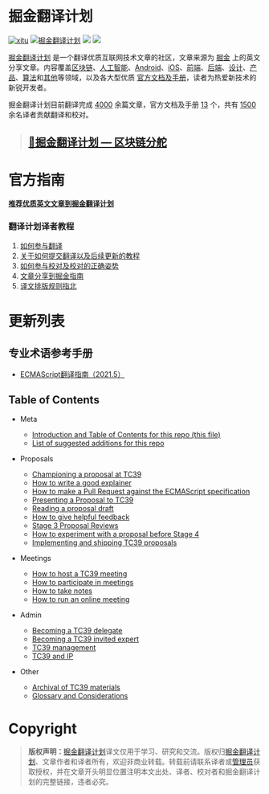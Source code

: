 # 掘金翻译计划

[![xitu](https://camo.githubusercontent.com/c9c9db0a39b56738a62332f0791d58b1522fdf82/68747470733a2f2f7261776769742e636f6d2f616c65656e34322f6261646765732f6d61737465722f7372632f786974752e737667)](https://github.com/xitu/gold-miner)
[![掘金翻译计划](https://rawgit.com/aleen42/badges/master/src/juejin_translation.svg)](https://github.com/xitu/gold-miner/)
[![](https://img.shields.io/badge/weibo-%E6%8E%98%E9%87%91%E7%BF%BB%E8%AF%91%E8%AE%A1%E5%88%92-brightgreen.svg)](http://weibo.com/juejinfanyi)
[![](https://img.shields.io/badge/%E7%9F%A5%E4%B9%8E%E4%B8%93%E6%A0%8F-%E6%8E%98%E9%87%91%E7%BF%BB%E8%AF%91%E8%AE%A1%E5%88%92-blue.svg)](https://zhuanlan.zhihu.com/juejinfanyi)

[掘金翻译计划](https://juejin.im/tag/%E6%8E%98%E9%87%91%E7%BF%BB%E8%AF%91%E8%AE%A1%E5%88%92) 是一个翻译优质互联网技术文章的社区，文章来源为 [掘金](https://juejin.im) 上的英文分享文章。内容覆盖[区块链](#区块链)、[人工智能](#ai--deep-learning--machine-learning)、[Android](#android)、[iOS](#ios)、[前端](#前端)、[后端](#后端)、[设计](#设计)、[产品](#产品)、[算法](https://github.com/xitu/gold-miner/blob/master/algorithm.md)和[其他](#其他)等领域，以及各大型优质 [官方文档及手册](#官方文档及手册)，读者为热爱新技术的新锐开发者。

掘金翻译计划目前翻译完成 [4000](#近期文章列表) 余篇文章，官方文档及手册 [13](#官方文档及手册) 个，共有 [1500](https://github.com/xitu/gold-miner/wiki/%E8%AF%91%E8%80%85%E7%A7%AF%E5%88%86%E8%A1%A8) 余名译者贡献翻译和校对。

> ## [🥇掘金翻译计划 — 区块链分舵](https://github.com/xitu/blockchain-miner)

# 官方指南

[**推荐优质英文文章到掘金翻译计划**](https://github.com/xitu/gold-miner/issues/new/choose)


<!--
https://github.com/xitu/gold-miner/issues/new?title=推荐优秀英文文章&body=-%20原文链接：推荐文章前%20Google%20一下，尽量保证本文未被翻译%0A-%20简要介绍：介绍一下好不好啦，毕竟小编也看不太懂哎_(:з」∠)_)
-->

### 翻译计划译者教程

1. [如何参与翻译](https://github.com/xitu/gold-miner/wiki/%E5%A6%82%E4%BD%95%E5%8F%82%E4%B8%8E%E7%BF%BB%E8%AF%91)
2. [关于如何提交翻译以及后续更新的教程](https://github.com/xitu/gold-miner/wiki/%E5%85%B3%E4%BA%8E%E5%A6%82%E4%BD%95%E6%8F%90%E4%BA%A4%E7%BF%BB%E8%AF%91%E4%BB%A5%E5%8F%8A%E5%90%8E%E7%BB%AD%E6%9B%B4%E6%96%B0%E7%9A%84%E6%95%99%E7%A8%8B)
3. [如何参与校对及校对的正确姿势](https://github.com/xitu/gold-miner/wiki/%E5%8F%82%E4%B8%8E%E6%A0%A1%E5%AF%B9%E7%9A%84%E6%AD%A3%E7%A1%AE%E5%A7%BF%E5%8A%BF)
4. [文章分享到掘金指南](https://github.com/xitu/gold-miner/wiki/%E5%88%86%E4%BA%AB%E5%88%B0%E6%8E%98%E9%87%91%E6%8C%87%E5%8D%97)
5. [译文排版规则指北](https://github.com/xitu/gold-miner/wiki/%E8%AF%91%E6%96%87%E6%8E%92%E7%89%88%E8%A7%84%E5%88%99%E6%8C%87%E5%8C%97)


# 更新列表

## 专业术语参考手册
* [ECMAScript翻译指南（2021.5）](https://github.com/xitu/gold-miner/wiki/ECMAScript%E7%BF%BB%E8%AF%91%E6%8C%87%E5%8D%97%EF%BC%882021.5%EF%BC%89)

## Table of Contents

- Meta  
  - [Introduction and Table of Contents for this repo (this file)](https://github.com/tc39/how-we-work/blob/master/README.md)
  - [List of suggested additions for this repo](https://github.com/tc39/how-we-work/blob/master/TODO.md)

- Proposals
  - [Championing a proposal at TC39](https://github.com/tc39/how-we-work/blob/master/champion.md)
  - [How to write a good explainer](https://github.com/tc39/how-we-work/blob/master/explainer.md)
  - [How to make a Pull Request against the ECMAScript specification](https://github.com/tc39/how-we-work/blob/master/pr.md)
  - [Presenting a Proposal to TC39](https://github.com/tc39/how-we-work/blob/master/presenting.md)
  - [Reading a proposal draft](https://github.com/tc39/how-we-work/blob/master/how-to-read.md)
  - [How to give helpful feedback](https://github.com/tc39/how-we-work/blob/master/feedback.md)
  - [Stage 3 Proposal Reviews](https://github.com/tc39/how-we-work/blob/master/stage-3-review.md)
  - [How to experiment with a proposal before Stage 4](https://github.com/tc39/how-we-work/blob/master/experiment.md)
  - [Implementing and shipping TC39 proposals](https://github.com/tc39/how-we-work/blob/master/implement.md)

- Meetings
  - [How to host a TC39 meeting](https://github.com/tc39/how-we-work/blob/master/host.md)
  - [How to participate in meetings](https://github.com/tc39/how-we-work/blob/master/how-to-participate-in-meetings.md)
  - [How to take notes](https://github.com/tc39/how-we-work/blob/master/how-to-take-notes.md)
  - [How to run an online meeting](https://github.com/tc39/how-we-work/blob/master/call.md)

- Admin
  - [Becoming a TC39 delegate](https://github.com/tc39/how-we-work/blob/master/join-tc39.md)
  - [Becoming a TC39 invited expert](https://github.com/tc39/how-we-work/blob/master/invited-expert.md)
  - [TC39 management](https://github.com/tc39/how-we-work/blob/master/management.md)
  - [TC39 and IP](https://github.com/tc39/how-we-work/blob/master/ip.md)

- Other
  - [Archival of TC39 materials](https://github.com/tc39/how-we-work/blob/master/archival.md)
  - [Glossary and Considerations](https://github.com/tc39/how-we-work/blob/master/terminology.md)




# Copyright

> **版权声明：**[掘金翻译计划](https://github.com/xitu/gold-miner)译文仅用于学习、研究和交流。版权归[掘金翻译计划](https://github.com/xitu/gold-miner/)、文章作者和译者所有，欢迎非商业转载。转载前请联系译者或[管理员](https://user-images.githubusercontent.com/8282645/118856035-10a49d80-b909-11eb-8561-00a5a16bd58a.png)获取授权，并在文章开头明显位置注明本文出处、译者、校对者和掘金翻译计划的完整链接，违者必究。


